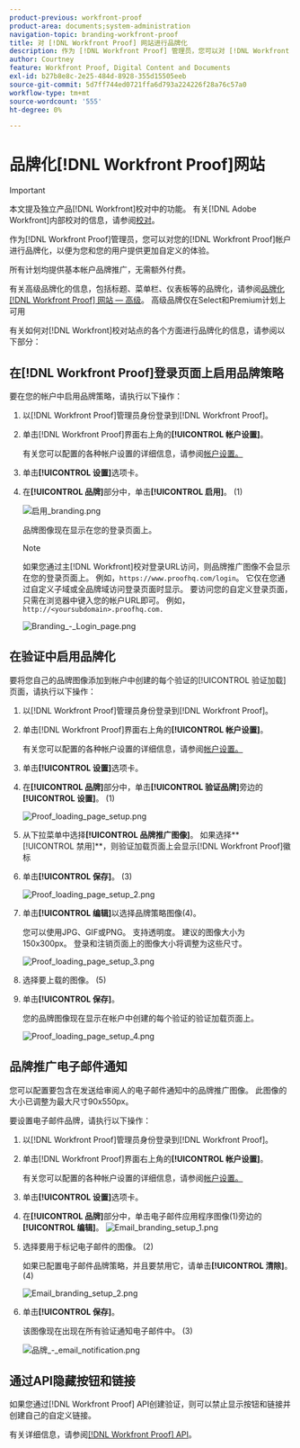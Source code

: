 ```yaml
---
product-previous: workfront-proof
product-area: documents;system-administration
navigation-topic: branding-workfront-proof
title: 对 [!DNL Workfront Proof] 网站进行品牌化
description: 作为 [!DNL Workfront Proof] 管理员，您可以对 [!DNL Workfront Proof] 帐户进行品牌化，以便为您和您的用户提供更自定义的体验。
author: Courtney
feature: Workfront Proof, Digital Content and Documents
exl-id: b27b8e8c-2e25-484d-8928-355d15505eeb
source-git-commit: 5d7ff744ed0721ffa6d793a224226f28a76c57a0
workflow-type: tm+mt
source-wordcount: '555'
ht-degree: 0%

---
```


# 品牌化[!DNL Workfront Proof]网站

>[!IMPORTANT]
>
>本文提及独立产品[!DNL Workfront]校对中的功能。 有关[!DNL Adobe Workfront]内部校对的信息，请参阅[校对](../../../review-and-approve-work/proofing/proofing.md)。

作为[!DNL Workfront Proof]管理员，您可以对您的[!DNL Workfront Proof]帐户进行品牌化，以便为您和您的用户提供更加自定义的体验。

所有计划均提供基本帐户品牌推广，无需额外付费。

有关高级品牌化的信息，包括标题、菜单栏、仪表板等的品牌化，请参阅[品牌化 [!DNL Workfront Proof] 网站 — 高级](../../../workfront-proof/wp-acct-admin/branding/brand-wp-site-advanced.md)。 高级品牌仅在Select和Premium计划上可用

有关如何对[!DNL Workfront]校对站点的各个方面进行品牌化的信息，请参阅以下部分：

## 在[!DNL Workfront Proof]登录页面上启用品牌策略

要在您的帐户中启用品牌策略，请执行以下操作：

1. 以[!DNL Workfront Proof]管理员身份登录到[!DNL Workfront Proof]。
1. 单击[!DNL Workfront Proof]界面右上角的&#x200B;**[!UICONTROL 帐户设置]**。

   有关您可以配置的各种帐户设置的详细信息，请参阅[帐户设置。](https://support.workfront.com/hc/en-us/sections/115000912147-Account-Settings)

1. 单击&#x200B;**[!UICONTROL 设置]**&#x200B;选项卡。
1. 在&#x200B;**[!UICONTROL 品牌]**&#x200B;部分中，单击&#x200B;**[!UICONTROL 启用]**。 (1)

   ![启用_branding.png](assets/enable-branding-350x177.png)

   品牌图像现在显示在您的登录页面上。

   >[!NOTE]
   >
   >如果您通过主[!DNL Workfront]校对登录URL访问，则品牌推广图像不会显示在您的登录页面上。 例如，`https://www.proofhq.com/login`。 它仅在您通过自定义子域或全品牌域访问登录页面时显示。 要访问您的自定义登录页面，只需在浏览器中键入您的帐户URL即可。 例如，`http://<yoursubdomain>.proofhq.com.` <!--For more information about fully branded domains, see "Fully Branded Domains" in the article [Configure a branded domain in [!DNL Workfront Proof]](../../../workfront-proof/wp-acct-admin/branding/configure-branded-domain-in-wp.md).-->

   ![Branding_-_Login_page.png](assets/branding---login-page-350x198.png)

## 在验证中启用品牌化

要将您自己的品牌图像添加到帐户中创建的每个验证的[!UICONTROL 验证加载]页面，请执行以下操作：

1. 以[!DNL Workfront Proof]管理员身份登录到[!DNL Workfront Proof]。
1. 单击[!DNL Workfront Proof]界面右上角的&#x200B;**[!UICONTROL 帐户设置]**。

   有关您可以配置的各种帐户设置的详细信息，请参阅[帐户设置。](https://support.workfront.com/hc/en-us/sections/115000912147-Account-Settings)

1. 单击&#x200B;**[!UICONTROL 设置]**&#x200B;选项卡。
1. 在&#x200B;**[!UICONTROL 品牌]**&#x200B;部分中，单击&#x200B;**[!UICONTROL 验证品牌]**&#x200B;旁边的&#x200B;**[!UICONTROL 设置]**。 (1)

   ![Proof_loading_page_setup.png](assets/proof-loading-page-setup-350x159.png)

1. 从下拉菜单中选择&#x200B;**[!UICONTROL 品牌推广图像]**。
如果选择**[!UICONTROL 禁用]**，则验证加载页面上会显示[!DNL Workfront Proof]徽标

1. 单击&#x200B;**[!UICONTROL 保存]**。 (3)

   ![Proof_loading_page_setup_2.png](assets/proof-loading-page-setup-2-350x164.png)

1. 单击&#x200B;**[!UICONTROL 编辑]**&#x200B;以选择品牌策略图像(4)。

   您可以使用JPG、GIF或PNG。 支持透明度。 建议的图像大小为150x300px。 登录和注销页面上的图像大小将调整为这些尺寸。

   ![Proof_loading_page_setup_3.png](assets/proof-loading-page-setup-3-350x116.png)

1. 选择要上载的图像。 (5)
1. 单击&#x200B;**[!UICONTROL 保存]**。

   您的品牌图像现在显示在帐户中创建的每个验证的验证加载页面上。

   ![Proof_loading_page_setup_4.png](assets/proof-loading-page-setup-4-350x97.png)

## 品牌推广电子邮件通知

您可以配置要包含在发送给审阅人的电子邮件通知中的品牌推广图像。 此图像的大小已调整为最大尺寸90x550px。

要设置电子邮件品牌，请执行以下操作：

1. 以[!DNL Workfront Proof]管理员身份登录到[!DNL Workfront Proof]。
1. 单击[!DNL Workfront Proof]界面右上角的&#x200B;**[!UICONTROL 帐户设置]**。

   有关您可以配置的各种帐户设置的详细信息，请参阅[帐户设置。](https://support.workfront.com/hc/en-us/sections/115000912147-Account-Settings)

1. 单击&#x200B;**[!UICONTROL 设置]**&#x200B;选项卡。
1. 在&#x200B;**[!UICONTROL 品牌]**&#x200B;部分中，单击电子邮件应用程序图像(1)旁边的&#x200B;**[!UICONTROL 编辑]**。
   ![Email_branding_setup_1.png](assets/email-branding-setup-1-350x227.png)

1. 选择要用于标记电子邮件的图像。 (2)

   如果已配置电子邮件品牌策略，并且要禁用它，请单击&#x200B;**[!UICONTROL 清除]**。 (4)

   ![Email_branding_setup_2.png](assets/email-branding-setup-2-350x96.png)

1. 单击&#x200B;**[!UICONTROL 保存]**。

   该图像现在出现在所有验证通知电子邮件中。 (3)

   ![品牌_-_email_notification.png](assets/branding---email-notification-350x195.png)

<!--
<h2 data-mc-conditions="QuicksilverOrClassic.Draft mode">Custom Sub-Domains</h2>
-->

<!--
<p data-mc-conditions="QuicksilverOrClassic.Draft mode">You can add your brand name to your Workfront Proof account URL. For example, your URL might look like this:</p>
-->

<!--
<p data-mc-conditions="QuicksilverOrClassic.Draft mode"><strong>http://yoursubdomain.proofhq.com</strong> </p>
-->

<!--
<p data-mc-conditions="QuicksilverOrClassic.Draft mode">This customization is also included in all your proof links, as well as in the 'From' email address for your proof notifications.</p>
-->

<!--
<p data-mc-conditions="QuicksilverOrClassic.Draft mode">For more information on how to set up a branded sub-domain, see <a href="../../../workfront-proof/wp-acct-admin/branding/configure-branded-domain-in-wp.md" class="MCXref xref">Configure a branded domain in Workfront Proof</a></p>
-->

## 通过API隐藏按钮和链接

如果您通过[!DNL Workfront Proof] API创建验证，则可以禁止显示按钮和链接并创建自己的自定义链接。

有关详细信息，请参阅[[!DNL Workfront Proof] API](https://api.proofhq.com/)。
